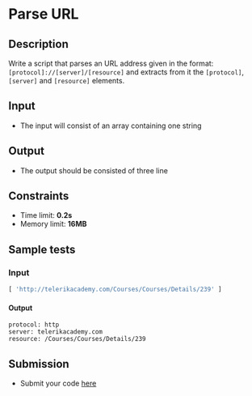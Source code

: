 # Parse URL

## Description
Write a script that parses an URL address given in the format: `[protocol]://[server]/[resource]`
and extracts from it the `[protocol]`, `[server]` and `[resource]` elements.

## Input
- The input will consist of an array containing one string

## Output
- The output should be consisted of three line

## Constraints
- Time limit: **0.2s**
- Memory limit: **16MB**

## Sample tests

### Input
```js
[ 'http://telerikacademy.com/Courses/Courses/Details/239' ]
```

#### Output
```
protocol: http
server: telerikacademy.com
resource: /Courses/Courses/Details/239
```

## Submission
- Submit your code [here](http://bgcoder.com/Contests/Compete/Index/364#6)
